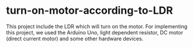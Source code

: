 # turn-on-motor-according-to-LDR
This project include the LDR which will turn on the motor. For implementing this project, we used the Arduino Uno, light dependent resistor, DC motor (direct current motor) and some other hardware devices.
